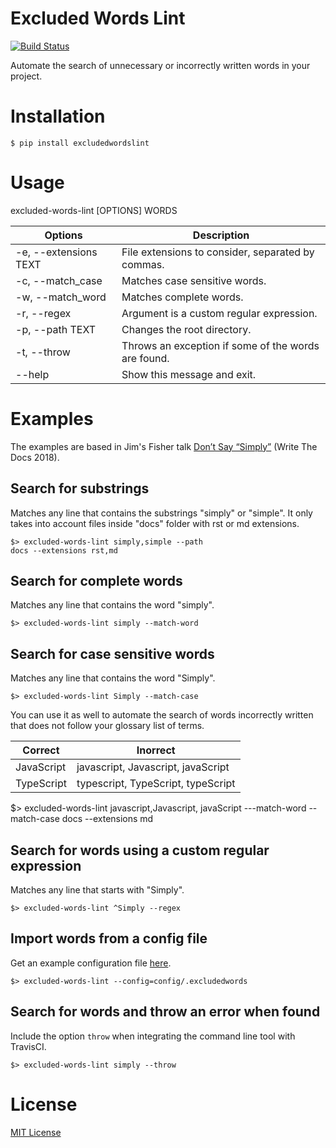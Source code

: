 # Excluded Words Lint

[![Build Status](https://travis-ci.org/dgarcia360/excludedwords-lint.svg?branch=master)](https://travis-ci.org/dgarcia360/excludedwords-lint)

Automate the search of unnecessary or incorrectly written words in your project.

# Installation

    $ pip install excludedwordslint

# Usage    
    
excluded-words-lint [OPTIONS] WORDS

| Options               | Description                                         |
|-----------------------|-----------------------------------------------------|
| -e, --extensions TEXT | File extensions to consider, separated by commas.   |
| -c, --match_case      | Matches case sensitive words.                       |
| -w, --match_word      | Matches complete words.                             |
| -r, --regex           | Argument is a custom regular expression.            |
| -p, --path TEXT       | Changes the root directory.                         |
| -t, --throw           | Throws an exception if some of the words are found. |
| --help                | Show this message and exit.                         |

# Examples

The examples are based in Jim's Fisher talk [Don’t Say “Simply”](http://www.writethedocs.org/videos/prague/2018/don-t-say-simply-jim-fisher/) (Write The Docs 2018). 

## Search for substrings

Matches any line that contains the substrings "simply" or "simple". It only takes into account files inside "docs" folder with rst or md extensions.

    $> excluded-words-lint simply,simple --path 
    docs --extensions rst,md 

## Search for complete words

Matches any line that contains the word "simply".

    $> excluded-words-lint simply --match-word

## Search for case sensitive words

Matches any line that contains the word "Simply".

    $> excluded-words-lint Simply --match-case

You can use it as well to automate the search of words incorrectly written that does not follow your glossary list of terms.

| Correct               | Inorrect                                            |
|-----------------------|-----------------------------------------------------|
| JavaScript            | javascript, Javascript, javaScript                  |
| TypeScript            | typescript, TypeScript, typeScript                  |
    
$> excluded-words-lint javascript,Javascript, javaScript ---match-word --match-case 
docs --extensions md 

## Search for words using a custom regular expression

Matches any line that starts with "Simply".

    $> excluded-words-lint ^Simply --regex
    
## Import words from a config file

Get an example configuration file [here](https://gist.github.com/dgarcia360/f89b0d591882aabb7b8b07c71ae4aad1).

    $> excluded-words-lint --config=config/.excludedwords
    
## Search for words and throw an error when found

Include the option ``throw`` when integrating the command line tool with TravisCI.

    $> excluded-words-lint simply --throw
    
# License

[MIT License](LICENSE.md)
